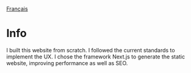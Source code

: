 [Français](./README.fr.md) 

# Info

I built this website from scratch. I followed the current standards to implement the 
UX. I chose the framework Next.js to generate the static website, improving performance
as well as SEO.
